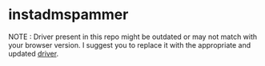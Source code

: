 # instadmspammer

NOTE : Driver present in this repo might be outdated or may not match with your browser version. I suggest you to replace it with the appropriate and updated <a href="https://www.selenium.dev/downloads/">driver</a>.


